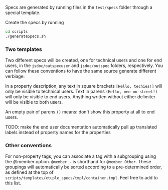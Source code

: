 Specs are generated by running files in the `test/specs` folder through a special template.

Create the specs by running
``` bash
cd scripts
./generateSpecs.sh
```

### Two templates

Two different specs will be created, one for technical users and one for end users, in the
`jsdoc/outspecuser` and `jsdoc/outspec` folders, respectively. You can follow these conventions
to have the same source generate different verbiage:

In a property description, any text in square brackets `[Hello, techies!]` will only be visible to technical
users. Text in parens `(Hello, men-on-street!)` will only be visible to end users. Anything written without
either delimiter will be visible to both users.

An empty pair of parens `()` means: don't show this property at all to end users.

TODO: make the end user documentation automatically pull up translated labels instead of property names
for the properties

### Other conventions

For non-property tags, you can associate a tag with a subgrouping using the @member option. `@member -`
is shorthand for `@member Other`. These groupings will automatically be sorted according to a pre-determined
order, as defined at the top of `scripts/templates/xtuple_specs/tmpl/container.tmpl`. Feel free to add to 
this list.
